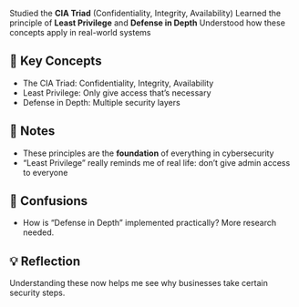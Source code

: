 Studied the **CIA Triad** (Confidentiality, Integrity, Availability)
Learned the principle of **Least Privilege** and **Defense in Depth**
Understood how these concepts apply in real-world systems
## 🔑 Key Concepts
- The CIA Triad: Confidentiality, Integrity, Availability
- Least Privilege: Only give access that’s necessary
- Defense in Depth: Multiple security layers

## 🧠 Notes
- These principles are the **foundation** of everything in cybersecurity
- “Least Privilege” really reminds me of real life: don’t give admin access to everyone

## 🤔 Confusions
- How is “Defense in Depth” implemented practically? More research needed.

## 💡 Reflection
Understanding these now helps me see why businesses take certain security steps.
